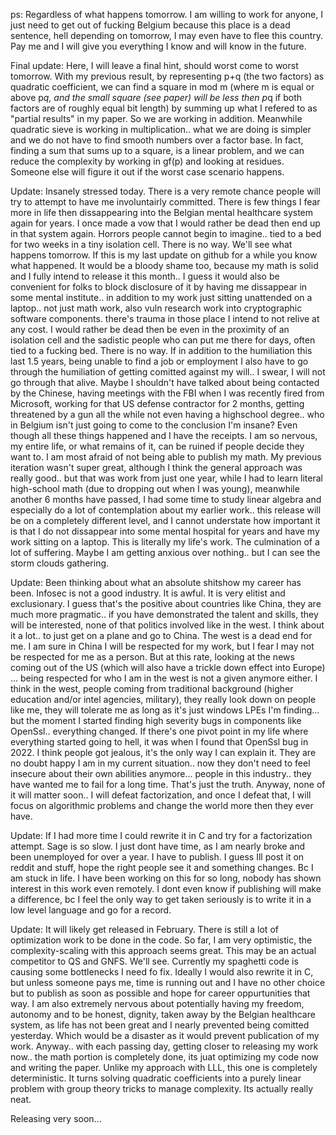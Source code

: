 ps: Regardless of what happens tomorrow. I am willing to work for anyone, I just need to get out of fucking Belgium because this place is a dead sentence, hell depending on tomorrow, I may even have to flee this country. Pay me and I will give you everything I know and will know in the future. 

Final update: Here, I will leave a final hint, should worst come to worst tomorrow. With my previous result, by representing p+q (the two factors) as quadratic coefficient, we can find a square in mod m (where m is equal or above p*q, and the small square (see paper) will be less then p*q if both factors are of roughly equal bit length) by summing up what I refered to as "partial results" in my paper. So we are working in addition. Meanwhile quadratic sieve is working in multiplication.. what we are doing is simpler and we do not have to find smooth numbers over a factor base. In fact, finding a sum that sums up to a square, is a linear problem, and we can reduce the complexity by working in gf(p) and looking at residues. Someone else will figure it out if the worst case scenario happens. 

Update: Insanely stressed today. There is a very remote chance people will try to attempt to have me involuntairly committed. There is few things I fear more in life then dissappearing into the Belgian mental healthcare system again for years. I once made a vow that I would rather be dead then end up in that system again. Horrors people cannot begin to imagine.. tied to a bed for two weeks in a tiny isolation cell. There is no way. We'll see what happens tomorrow. If this is my last update on github for a while you know what happened. It would be a bloody shame too, because my math is solid and I fully intend to release it this month.. I guess it would also be convenient for folks to block disclosure of it by having me dissappear in some mental institute.. in addition to my work just sitting unattended on a laptop.. not just math work, also vuln research work into cryptographic software components. there's trauma in those place I intend to not relive at any cost. I would rather be dead then be even in the proximity of an isolation cell and the sadistic people who can put me there for days, often tied to a fucking bed. There is no way. If in addition to the humiliation this last 1.5 years, being unable to find a job or employment I also have to go through the humiliation of getting comitted against my will.. I swear, I will not go through that alive. Maybe I shouldn't have talked about being contacted by the Chinese, having meetings with the FBI when I was recently fired from Microsoft, working for that  US defense contractor for 2 months, getting threatened by a gun all the while not even having a highschool degree.. who in Belgium isn't just going to come to the conclusion I'm insane? Even though all these things happened and I have the receipts. I am so nervous, my entire life, or what remains of it, can be ruined if people decide they want to. I am most afraid of not being able to publish my math. My previous iteration wasn't super great, although I think the general approach was really good.. but that was work from just one year, while I had to learn literal high-school math (due to dropping out when I was young), meanwhile another 6 months have passed, I had some time to study linear algebra and especially do a lot of contemplation about my earlier work.. this release will be on a completely different level, and I cannot understate how important it is that I do not dissappear into some mental hospital for years and have my work sitting on a laptop. This is literally my life's work. The culmination of a lot of suffering. Maybe I am getting anxious over nothing.. but I can see the storm clouds gathering.

Update: Been thinking about what an absolute shitshow my career has been. Infosec is not a good industry. It is awful. It is very elitist and exclusionary. I guess that's the positive about countries like China, they are much more pragmatic.. if you have demonstrated the talent and skills, they will be interested, none of that politics involved like in the west. I think about it a lot.. to just get on a plane and go to China. The west is a dead end for me. I am sure in China I will be respected for my work, but I fear I may not be respected for me as a person. But at this rate, looking at the news coming out of the US (which will also have a trickle down effect into Europe) ... being respected for who I am in the west is not a given anymore either. I think in the west, people coming from traditional background (higher education and/or intel agencies, military), they really look down on people like me, they will tolerate me as long as it's just windows LPEs I'm finding... but the moment I started finding high severity bugs in components like OpenSsl.. everything changed. If there's one pivot point in my life where everything started going to hell, it was when I found that OpenSsl bug in 2022. I think people got jealous, it's the only way I can explain it. They are no doubt happy I am in my current situation.. now they don't need to feel insecure about their own abilities anymore... people in this industry.. they have wanted me to fail for a long time. That's just the truth. Anyway, none of it will matter soon.. I will defeat factorization, and once I defeat that, I will focus on algorithmic problems and change the world more then they ever have.

Update: If I had more time I could rewrite it in C and try for a factorization attempt. Sage is so slow. I just dont have time, as I am nearly broke and been unemployed for over a year. I have to publish. I guess Ill post it on reddit and stuff, hope the right people see it and something changes. Bc I am stuck in life. I have been working on this for so long, nobody has shown interest in this work even remotely. I dont even know if publishing will make a difference, bc I feel the only way to get taken seriously is to write it in a low level language and go for a record.

Update: It will likely get released in February. There is still a lot of optimization work to be done in the code.
So far, I am very optimistic, the complexity-scaling with this approach seems great. This may be an actual competitor to QS and GNFS. We'll see. Currently my spaghetti code is causing some bottlenecks I need fo fix. Ideally I would also rewrite it in C, but unless someone pays me, time is running out and I have no other choice but to publish  as soon as possible and hope for career oppurtunities that way. I am also extremely nervous about potentially having my freedom, autonomy and to be honest, dignity, taken away by the Belgian healthcare system, as life has not been great and I nearly prevented being comitted yesterday. Which would be a disaster as it would prevent publication of my work. Anyway.. with each passing day, getting closer to releasing my work now.. the math portion is completely done, its juat optimizing my code now and writing the paper. Unlike my approach with LLL, this one is completely deterministic. It turns solving quadratic coefficients into a purely linear problem with group theory tricks to manage complexity. Its actually really neat.

Releasing very soon...
